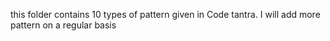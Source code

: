 this folder contains 10 types of pattern given in Code tantra.
I will add more pattern on  a regular basis 